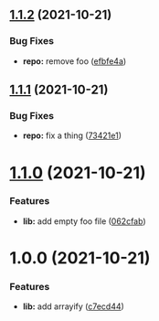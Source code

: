## [1.1.2](https://github.com/good-idea/toolkit/compare/v1.1.1...v1.1.2) (2021-10-21)

### Bug Fixes

- **repo:** remove foo ([efbfe4a](https://github.com/good-idea/toolkit/commit/efbfe4aede79b59679df5c68f98340761198a2dd))

## [1.1.1](https://github.com/good-idea/toolkit/compare/v1.1.0...v1.1.1) (2021-10-21)

### Bug Fixes

- **repo:** fix a thing ([73421e1](https://github.com/good-idea/toolkit/commit/73421e1609a89712c472665dd49e5f8b688e887c))

# [1.1.0](https://github.com/good-idea/toolkit/compare/v1.0.0...v1.1.0) (2021-10-21)

### Features

- **lib:** add empty foo file ([062cfab](https://github.com/good-idea/toolkit/commit/062cfabaf10d48a3afedb9a0a352385af1fce03c))

# 1.0.0 (2021-10-21)

### Features

- **lib:** add arrayify ([c7ecd44](https://github.com/sanctuarycomputer/oss-workshop/commit/c7ecd44de8b125ce9179670e644f037f05084d28))
